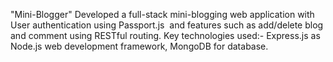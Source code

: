 "Mini-Blogger"
Developed a full-stack mini-blogging web application with User authentication using Passport.js  and features such as add/delete blog and comment using RESTful routing. Key technologies used:- Express.js as Node.js web development framework, MongoDB for database.
